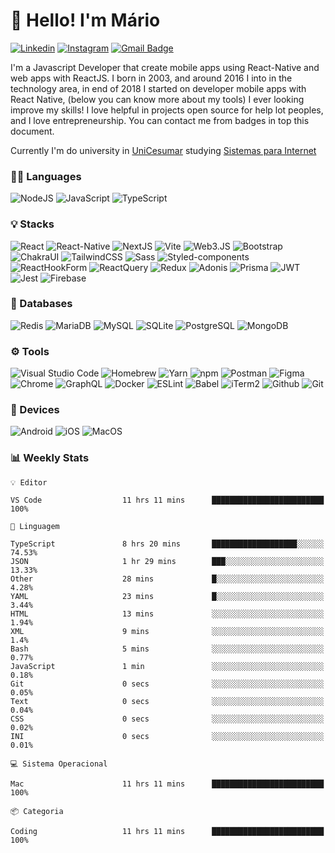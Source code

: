 # 👋 Hello! I'm Mário

[![Linkedin](https://img.shields.io/badge/-LinkedIn-blue?style=flat&logo=Linkedin&logoColor=white&link=https://www.linkedin.com/in/rebeccamanzi/)](https://www.linkedin.com/in/mariosantos-dev/)
[![Instagram](https://img.shields.io/badge/-Instagram-C13584?style=flat&labelColor=C13584&logo=instagram&logoColor=white&link=https://www.instagram.com/codepwr/)](https://www.instagram.com/mariosantos.dev/)
[![Gmail Badge](https://img.shields.io/badge/-mariodev7@gmail.com-c14438?style=flat&logo=Gmail&logoColor=white&link=mailto:mariodev7@gmail.com)](mailto:mariodev7@gmail.com)

I'm a Javascript Developer that create mobile apps using React-Native and web apps with ReactJS. I born in 2003, and around 2016 I into in the technology area, in end of 2018 I started on developer mobile apps with React Native, (below you can know more about my tools) I ever looking improve my skills!
I love helpful in projects open source for help lot peoples, and I love entrepreneurship.
You can contact me from badges in top this document.

Currently I'm do university in [UniCesumar](https://www.unicesumar.edu.br/home/) studying [Sistemas para Internet](https://www.unicesumar.edu.br/ead/cursos-graduacao/sistemas-para-internet/)

### 👨‍💻 Languages

![NodeJS](https://img.shields.io/badge/Node.js-6DA55F?style=flat&logo=node.js&logoColor=white)
![JavaScript](https://img.shields.io/badge/JavaScript-F7DF1E?style=flat&logo=JavaScript&logoColor=white)
![TypeScript](https://img.shields.io/badge/TypeScript-007ACC?style=flat&logo=TypeScript&logoColor=white)

### 💡 Stacks

![React](https://img.shields.io/badge/React-61dafb?style=flat&logo=React&logoColor=black)
![React-Native](https://img.shields.io/badge/React%20Native-61DAFB?style=flat&logo=React&logoColor=black)
![NextJS](https://img.shields.io/badge/NextJS-111111?style=flat&logo=Next.js&logoColor=white)
![Vite](https://img.shields.io/badge/Vite-646CFF?style=flat&logo=vite&logoColor=white)
![Web3.JS](https://img.shields.io/badge/Web3.JS-F16822?style=flat&logo=Web3.JS&logoColor=white)
![Bootstrap](https://img.shields.io/badge/Bootstrap-7952B3?style=flat&logo=Bootstrap&logoColor=white)
![ChakraUI](https://img.shields.io/badge/ChakraUI-319795?style=flat&logo=ChakraUI&logoColor=white)
![TailwindCSS](https://img.shields.io/badge/TailwindCSS-06B6D4?style=flat&logo=TailwindCSS&logoColor=white)
![Sass](https://img.shields.io/badge/Sass-CC6699?style=flat&logo=Sass&logoColor=white)
![Styled-components](https://img.shields.io/badge/Styled%20Components-DB7093?style=flat&logo=Styled-components&logoColor=white)
![ReactHookForm](https://img.shields.io/badge/ReactHookForm-EC5990?style=flat&logo=ReactHookForm&logoColor=white)
![ReactQuery](https://img.shields.io/badge/ReactQuery-FF4154?style=flat&logo=ReactQuery&logoColor=white)
![Redux](https://img.shields.io/badge/Redux-%23593d88.svg?style=flate&logo=redux&logoColor=white)
![Adonis](https://img.shields.io/badge/Adonis-5A45FF?style=flat&logo=adonisJS&logoColor=white)
![Prisma](https://img.shields.io/badge/Prisma-2D3748?style=flat&logo=Prisma&logoColor=white)
![JWT](https://img.shields.io/badge/JWT-000000?style=flat&logo=JSONWebTokens&logoColor=white)
![Jest](https://img.shields.io/badge/Jest-C21325?style=flat&logo=Jest&logoColor=white)
![Firebase](https://img.shields.io/badge/Firebase-FFCA28?style=flat&logo=Firebase&logoColor=white)

### 💾 Databases

![Redis](https://img.shields.io/badge/Redis-DC382D?style=flat&logo=Redis&logoColor=white)
![MariaDB](https://img.shields.io/badge/MariaDB-003545?style=flat&logo=MariaDB&logoColor=white)
![MySQL](https://img.shields.io/badge/MySQL-4479A1?style=flat&logo=MySQL&logoColor=white)
![SQLite](https://img.shields.io/badge/SQLite-003B57?style=flat&logo=SQLite&logoColor=white)
![PostgreSQL](https://img.shields.io/badge/PostgreSQL-4169E1?style=flat&logo=PostgreSQL&logoColor=white)
![MongoDB](https://img.shields.io/badge/MongoDB-47A248?style=flat&logo=MongoDB&logoColor=white)

### ⚙️ Tools

![Visual Studio Code](https://img.shields.io/badge/Visual_Studio_Code-007ACC?style=flat&logo=Visual-Studio-Code&logoColor=white)
![Homebrew](https://img.shields.io/badge/Homebrew-FBB040?style=flat&logo=Homebrew&logoColor=white)
![Yarn](https://img.shields.io/badge/Yarn-2C8EBB?style=flat&logo=Yarn&logoColor=white)
![npm](https://img.shields.io/badge/npm-CB3837?style=flat&logo=Npm&logoColor=white)
![Postman](https://img.shields.io/badge/Postman-FF6C37?style=flat&logo=Postman&logoColor=white)
![Figma](https://img.shields.io/badge/Figma-F24E1E?style=flat&logo=Figma&logoColor=white)
![Chrome](https://img.shields.io/badge/Chrome-4285F4?style=flat&logo=google%20chrome&logoColor=white)
![GraphQL](https://img.shields.io/badge/-GraphQL-E10098?style=flat&logo=graphql&logoColor=white)
![Docker](https://img.shields.io/badge/Docker-%230db7ed.svg?style=flat&logo=docker&logoColor=white)
![ESLint](https://img.shields.io/badge/ESLint-4B3263?style=flat&logo=eslint&logoColor=white)
![Babel](https://img.shields.io/badge/Babel-F9DC3e?style=flat&logo=babel&logoColor=black)
![iTerm2](https://img.shields.io/badge/iTerm2-000000.svg?style=flate&logo=iTerm2&logoColor=white)
![Github](https://img.shields.io/badge/Github-%23171515.svg?style=flate&logo=github&logoColor=white)
![Git](https://img.shields.io/badge/Git-F05032.svg?style=flate&logo=Git&logoColor=white)

### 📱 Devices

![Android](https://img.shields.io/badge/Android-3DDC84?style=flat&logo=android&logoColor=white)
![iOS](https://img.shields.io/badge/Device-1A1A1A?style=flat&logo=iOS&logoColor=white)
![MacOS](https://img.shields.io/badge/MacOS-1A1A1A?style=flat&logo=Apple&logoColor=white)

### 📊 Weekly Stats

```text
💡 Editor

VS Code                  11 hrs 11 mins      █████████████████████████       100%
```
```text
💬 Linguagem

TypeScript               8 hrs 20 mins       ███████████████████░░░░░░     74.53%
JSON                     1 hr 29 mins        ███░░░░░░░░░░░░░░░░░░░░░░     13.33%
Other                    28 mins             █░░░░░░░░░░░░░░░░░░░░░░░░      4.28%
YAML                     23 mins             █░░░░░░░░░░░░░░░░░░░░░░░░      3.44%
HTML                     13 mins             ░░░░░░░░░░░░░░░░░░░░░░░░░      1.94%
XML                      9 mins              ░░░░░░░░░░░░░░░░░░░░░░░░░       1.4%
Bash                     5 mins              ░░░░░░░░░░░░░░░░░░░░░░░░░      0.77%
JavaScript               1 min               ░░░░░░░░░░░░░░░░░░░░░░░░░      0.18%
Git                      0 secs              ░░░░░░░░░░░░░░░░░░░░░░░░░      0.05%
Text                     0 secs              ░░░░░░░░░░░░░░░░░░░░░░░░░      0.04%
CSS                      0 secs              ░░░░░░░░░░░░░░░░░░░░░░░░░      0.02%
INI                      0 secs              ░░░░░░░░░░░░░░░░░░░░░░░░░      0.01%
```
```text
💻 Sistema Operacional

Mac                      11 hrs 11 mins      █████████████████████████       100%
```
```text
📦 Categoria

Coding                   11 hrs 11 mins      █████████████████████████       100%
```
